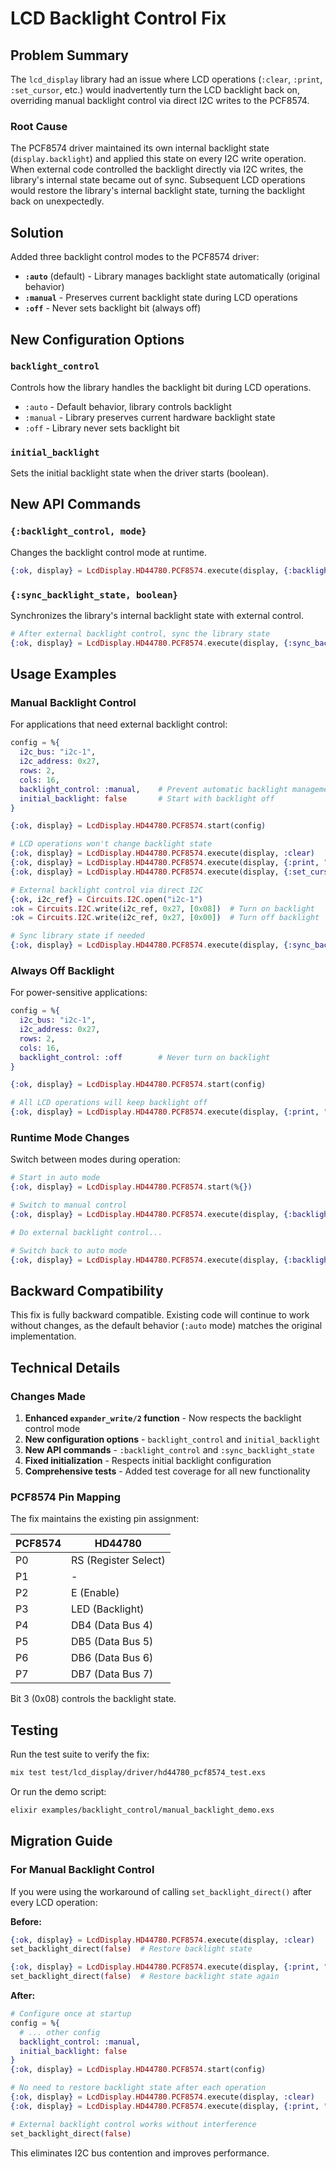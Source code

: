 # LCD Backlight Control Fix

## Problem Summary

The `lcd_display` library had an issue where LCD operations (`:clear`, `:print`, `:set_cursor`, etc.) would inadvertently turn the LCD backlight back on, overriding manual backlight control via direct I2C writes to the PCF8574.

### Root Cause

The PCF8574 driver maintained its own internal backlight state (`display.backlight`) and applied this state on every I2C write operation. When external code controlled the backlight directly via I2C writes, the library's internal state became out of sync. Subsequent LCD operations would restore the library's internal backlight state, turning the backlight back on unexpectedly.

## Solution

Added three backlight control modes to the PCF8574 driver:

- **`:auto`** (default) - Library manages backlight state automatically (original behavior)
- **`:manual`** - Preserves current backlight state during LCD operations  
- **`:off`** - Never sets backlight bit (always off)

## New Configuration Options

### `backlight_control`
Controls how the library handles the backlight bit during LCD operations.

- `:auto` - Default behavior, library controls backlight
- `:manual` - Library preserves current hardware backlight state
- `:off` - Library never sets backlight bit

### `initial_backlight`
Sets the initial backlight state when the driver starts (boolean).

## New API Commands

### `{:backlight_control, mode}`
Changes the backlight control mode at runtime.

```elixir
{:ok, display} = LcdDisplay.HD44780.PCF8574.execute(display, {:backlight_control, :manual})
```

### `{:sync_backlight_state, boolean}`
Synchronizes the library's internal backlight state with external control.

```elixir
# After external backlight control, sync the library state
{:ok, display} = LcdDisplay.HD44780.PCF8574.execute(display, {:sync_backlight_state, false})
```

## Usage Examples

### Manual Backlight Control

For applications that need external backlight control:

```elixir
config = %{
  i2c_bus: "i2c-1",
  i2c_address: 0x27,
  rows: 2,
  cols: 16,
  backlight_control: :manual,    # Prevent automatic backlight management
  initial_backlight: false       # Start with backlight off
}

{:ok, display} = LcdDisplay.HD44780.PCF8574.start(config)

# LCD operations won't change backlight state
{:ok, display} = LcdDisplay.HD44780.PCF8574.execute(display, :clear)
{:ok, display} = LcdDisplay.HD44780.PCF8574.execute(display, {:print, "Hello"})
{:ok, display} = LcdDisplay.HD44780.PCF8574.execute(display, {:set_cursor, 1, 0})

# External backlight control via direct I2C
{:ok, i2c_ref} = Circuits.I2C.open("i2c-1")
:ok = Circuits.I2C.write(i2c_ref, 0x27, [0x08])  # Turn on backlight
:ok = Circuits.I2C.write(i2c_ref, 0x27, [0x00])  # Turn off backlight

# Sync library state if needed
{:ok, display} = LcdDisplay.HD44780.PCF8574.execute(display, {:sync_backlight_state, false})
```

### Always Off Backlight

For power-sensitive applications:

```elixir
config = %{
  i2c_bus: "i2c-1",
  i2c_address: 0x27,
  rows: 2,
  cols: 16,
  backlight_control: :off        # Never turn on backlight
}

{:ok, display} = LcdDisplay.HD44780.PCF8574.start(config)

# All LCD operations will keep backlight off
{:ok, display} = LcdDisplay.HD44780.PCF8574.execute(display, {:print, "Low Power Mode"})
```

### Runtime Mode Changes

Switch between modes during operation:

```elixir
# Start in auto mode
{:ok, display} = LcdDisplay.HD44780.PCF8574.start(%{})

# Switch to manual control
{:ok, display} = LcdDisplay.HD44780.PCF8574.execute(display, {:backlight_control, :manual})

# Do external backlight control...

# Switch back to auto mode
{:ok, display} = LcdDisplay.HD44780.PCF8574.execute(display, {:backlight_control, :auto})
```

## Backward Compatibility

This fix is fully backward compatible. Existing code will continue to work without changes, as the default behavior (`:auto` mode) matches the original implementation.

## Technical Details

### Changes Made

1. **Enhanced `expander_write/2` function** - Now respects the backlight control mode
2. **New configuration options** - `backlight_control` and `initial_backlight`
3. **New API commands** - `:backlight_control` and `:sync_backlight_state`
4. **Fixed initialization** - Respects initial backlight configuration
5. **Comprehensive tests** - Added test coverage for all new functionality

### PCF8574 Pin Mapping

The fix maintains the existing pin assignment:

| PCF8574 | HD44780              |
| ------- | -------------------- |
| P0      | RS (Register Select) |
| P1      | -                    |
| P2      | E (Enable)           |
| P3      | LED (Backlight)      |
| P4      | DB4 (Data Bus 4)     |
| P5      | DB5 (Data Bus 5)     |
| P6      | DB6 (Data Bus 6)     |
| P7      | DB7 (Data Bus 7)     |

Bit 3 (0x08) controls the backlight state.

## Testing

Run the test suite to verify the fix:

```bash
mix test test/lcd_display/driver/hd44780_pcf8574_test.exs
```

Or run the demo script:

```bash
elixir examples/backlight_control/manual_backlight_demo.exs
```

## Migration Guide

### For Manual Backlight Control

If you were using the workaround of calling `set_backlight_direct()` after every LCD operation:

**Before:**
```elixir
{:ok, display} = LcdDisplay.HD44780.PCF8574.execute(display, :clear)
set_backlight_direct(false)  # Restore backlight state

{:ok, display} = LcdDisplay.HD44780.PCF8574.execute(display, {:print, "Text"})
set_backlight_direct(false)  # Restore backlight state again
```

**After:**
```elixir
# Configure once at startup
config = %{
  # ... other config
  backlight_control: :manual,
  initial_backlight: false
}
{:ok, display} = LcdDisplay.HD44780.PCF8574.start(config)

# No need to restore backlight state after each operation
{:ok, display} = LcdDisplay.HD44780.PCF8574.execute(display, :clear)
{:ok, display} = LcdDisplay.HD44780.PCF8574.execute(display, {:print, "Text"})

# External backlight control works without interference
set_backlight_direct(false)
```

This eliminates I2C bus contention and improves performance.